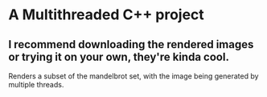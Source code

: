 # A Multithreaded C++ project 
## I recommend downloading the rendered images or trying it on your own, they're kinda cool. 
Renders a subset of the mandelbrot set, with the image being generated by multiple threads.
